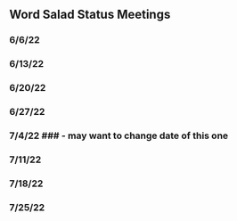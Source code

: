 ## Word Salad Status Meetings ##
### 6/6/22 ###


### 6/13/22 ###

### 6/20/22 ###

### 6/27/22 ###

### 7/4/22 ### - may want to change date of this one

### 7/11/22 ###

### 7/18/22 ###

### 7/25/22 ###
